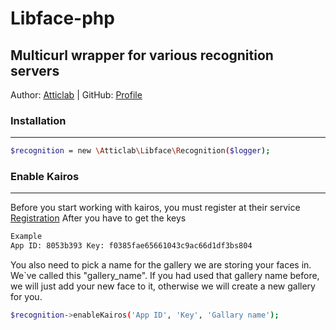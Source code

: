 # Libface-php
Multicurl wrapper for various recognition servers
---
Author: [Atticlab](http://www.atticlab.net/) | GitHub: [Profile](https://github.com/atticlab)
### Installation
---
```sh
$recognition = new \Atticlab\Libface\Recognition($logger);
```

### Enable Kairos
---
Before you start working with kairos, you must register at their service
[Registration](https://github.com/joemccann/dillinger/blob/master/KUBERNETES.md)
After you have to get the keys
```sh
Example
App ID: 8053b393 Key: f0385fae65661043c9ac66d1df3bs804 
```

You also need to pick a name for the gallery we are storing your faces in. We`ve called this "gallery_name". If you had used that gallery name before, we will just add your new face to it, otherwise we will create a new gallery for you.

```sh
$recognition->enableKairos('App ID', 'Key', 'Gallary name'); 
```
